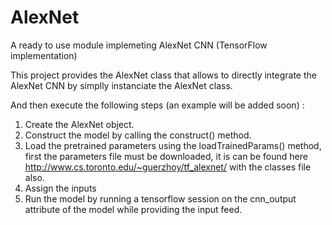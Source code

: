 # AlexNet
A ready to use module implemeting AlexNet CNN (TensorFlow implementation)

This project provides the AlexNet class that allows to directly integrate the AlexNet CNN by simplly instanciate the AlexNet class.

And then execute the following steps (an example will be added soon) :
1) Create the AlexNet object.
2) Construct the model by calling the construct() method.
3) Load the pretrained parameters using the loadTrainedParams() method, first the parameters file must be downloaded,
   it is can be found here http://www.cs.toronto.edu/~guerzhoy/tf_alexnet/ with the classes file also.
4) Assign the inputs
5) Run the model by running a tensorflow session on the cnn_output attribute of the model while providing the input feed.
